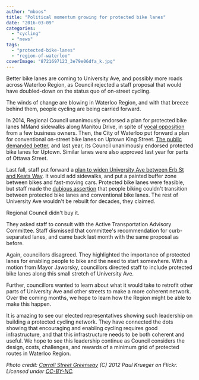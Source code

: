 ```yaml
---
author: "mboos"
title: "Political momentum growing for protected bike lanes"
date: "2016-03-09"
categories: 
  - "cycling"
  - "news"
tags: 
  - "protected-bike-lanes"
  - "region-of-waterloo"
coverImage: "8721697123_3e79e06dfa_k.jpg"
---
```


Better bike lanes are coming to University Ave, and possibly more roads across Waterloo Region, as Council rejected a staff proposal that would have doubled-down on the status quo of on-street cycling.<!--more-->

The winds of change are blowing in Waterloo Region, and with that breeze behind them, people cycling are being carried forward.

In 2014, Regional Council unanimously endorsed a plan for protected bike lanes MMand sidewalks along Manitou Drive, in spite of [vocal opposition](/blog/2014/09/07/fear-mongering-and-dirty-tricks-on-manitou-drive/) from a few business owners. Then, the City of Waterloo put forward a plan for conventional on-street bike lanes on Uptown King Street. [The public demanded better](/blog/2013/11/12/uptown-protected-bike-lanes/), and last year, its Council unanimously endorsed protected bike lanes for Uptown. Similar lanes were also approved last year for parts of Ottawa Street.

Last fall, staff put forward a [plan to widen University Ave between Erb St and Keats Way](/blog/2015/08/10/could-university-ave-slip-through-the-cracks/). It would add sidewalks, and put a painted buffer zone between bikes and fast-moving cars. Protected bike lanes were feasible, but staff made the [dubious assertion](https://waterloobikes.ca/2015/08/08/region-of-waterloo-vows-to-ingrain-sub-par-bikeway-designs/) that people biking couldn't transition between protected bike lanes and conventional bike lanes. The rest of University Ave wouldn't be rebuilt for decades, they claimed.

Regional Council didn't buy it.

They asked staff to consult with the Active Transportation Advisory Committee. Staff dismissed that committee's recommendation for curb-separated lanes, and came back last month with the same proposal as before.

Again, councillors disagreed. They highlighted the importance of protected lanes for enabling people to bike and the need to start somewhere. With a motion from Mayor Jaworsky, councillors directed staff to include protected bike lanes along this small stretch of University Ave.

Further, councillors wanted to learn about what it would take to retrofit other parts of University Ave and other streets to make a more coherent network. Over the coming months, we hope to learn how the Region might be able to make this happen.

It is amazing to see our elected representatives showing such leadership on building a protected cycling network. They have connected the dots showing that encouraging and enabling cycling requires good infrastructure, and that this infrastructure needs to be both coherent and useful. We hope to see this leadership continue as Council considers the design, costs, challenges, and rewards of a minimum grid of protected routes in Waterloo Region.

_Photo credit: [Carrall Street Greenway](https://www.flickr.com/photos/pwkrueger/8721697123/) (C) 2012 Paul Krueger on Flickr. Licensed under [CC-BY-NC](https://creativecommons.org/licenses/by-nc/2.0/)._
